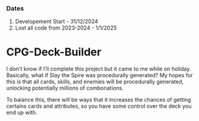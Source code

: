 ### Dates
1. Developement Start - 31/12/2024
2. Lost all code from 2023-2024 - 1/1/2025

# CPG-Deck-Builder
I don't know if I'll complete this project but it came to me while on holiday. Basically, what if Slay the Spire was procedurally generated? My hopes for this is that all cards, skills, and enemies will be procedurally generated, unlocking potentially millions of combonations.

To balance this, there will be ways that it increases the chances of getting certains cards and attributes, so you have some control over the deck you end up with.
